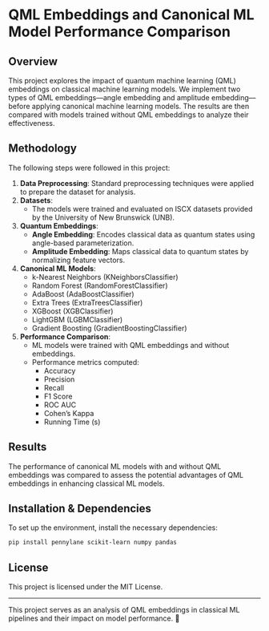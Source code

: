 # QML Embeddings and Canonical ML Model Performance Comparison

## Overview
This project explores the impact of quantum machine learning (QML) embeddings on classical machine learning models. We implement two types of QML embeddings—angle embedding and amplitude embedding—before applying canonical machine learning models. The results are then compared with models trained without QML embeddings to analyze their effectiveness.

## Methodology
The following steps were followed in this project:

1. **Data Preprocessing**: Standard preprocessing techniques were applied to prepare the dataset for analysis.
2. **Datasets**:
   - The models were trained and evaluated on ISCX datasets provided by the University of New Brunswick (UNB).
3. **Quantum Embeddings**:
   - **Angle Embedding**: Encodes classical data as quantum states using angle-based parameterization.
   - **Amplitude Embedding**: Maps classical data to quantum states by normalizing feature vectors.
4. **Canonical ML Models**:
   - k-Nearest Neighbors (KNeighborsClassifier)
   - Random Forest (RandomForestClassifier)
   - AdaBoost (AdaBoostClassifier)
   - Extra Trees (ExtraTreesClassifier)
   - XGBoost (XGBClassifier)
   - LightGBM (LGBMClassifier)
   - Gradient Boosting (GradientBoostingClassifier)
5. **Performance Comparison**:
   - ML models were trained with QML embeddings and without embeddings.
   - Performance metrics computed:
     - Accuracy
     - Precision
     - Recall
     - F1 Score
     - ROC AUC
     - Cohen’s Kappa
     - Running Time (s)

## Results
The performance of canonical ML models with and without QML embeddings was compared to assess the potential advantages of QML embeddings in enhancing classical ML models.

## Installation & Dependencies
To set up the environment, install the necessary dependencies:
```bash
pip install pennylane scikit-learn numpy pandas
```

## License
This project is licensed under the MIT License.

---
This project serves as an analysis of QML embeddings in classical ML pipelines and their impact on model performance. 🚀

